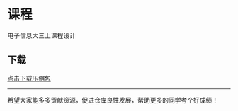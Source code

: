 # 课程

电子信息大三上课程设计

## 下载

[点击下载压缩包](https://minhaskamal.github.io/DownGit/#/home?url=https://github.com/Royfor12/CQUT-electronic-information-engineering/tree/main/%E8%AF%BE%E7%A8%8B%E7%9B%AE%E5%BD%95/%E7%94%B5%E5%AD%90%E4%BF%A1%E6%81%AF%E5%A4%A7%E4%B8%89%E4%B8%8A%E8%AF%BE%E7%A8%8B%E8%AE%BE%E8%AE%A1)

---

希望大家能多多贡献资源，促进仓库良性发展，帮助更多的同学考个好成绩！